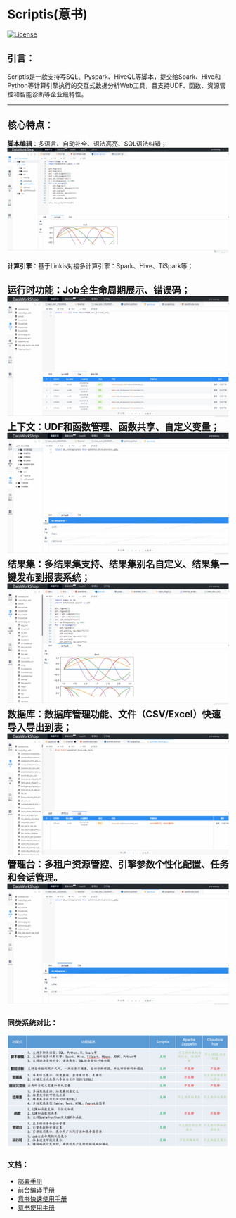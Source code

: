 Scriptis(意书)
============

[![License](https://img.shields.io/badge/license-Apache%202-4EB1BA.svg)](https://www.apache.org/licenses/LICENSE-2.0.html)


## 引言：

Scriptis是一款支持写SQL、Pyspark、HiveQL等脚本，提交给Spark、Hive和Python等计算引擎执行的交互式数据分析Web工具，且支持UDF、函数、资源管控和智能诊断等企业级特性。


----

## 核心特点：

**脚本编辑**：多语言、自动补全、语法高亮、SQL语法纠错；
![脚本编辑](images/readme/script.gif)

**计算引擎**：基于Linkis对接多计算引擎：Spark、Hive、TiSpark等；

**运行时功能**：Job全生命周期展示、错误码；
![运行时功能](images/readme/running.gif)
**上下文**：UDF和函数管理、函数共享、自定义变量；
![上下文](images/readme/cs.gif)
**结果集**：多结果集支持、结果集别名自定义、结果集一键发布到报表系统；
![结果集](images/readme/results.gif)
**数据库**：数据库管理功能、文件（CSV/Excel）快速导入导出到表；
![数据库](images/readme/datasource.gif)
**管理台**：多租户资源管控、引擎参数个性化配置、任务和会话管理。
![管理台](images/readme/setup.gif)
----

### 同类系统对比：
![对比图](images/readme/对比.png)
### 文档：
* [部署手册](ch1/前台部署文档.md)
* [前台编译手册](ch2/编译文档.md)
* [意书快速使用手册](ch3/scriptis快速使用文档.md)
* [意书使用手册](ch4/Scriptis使用手册.md)